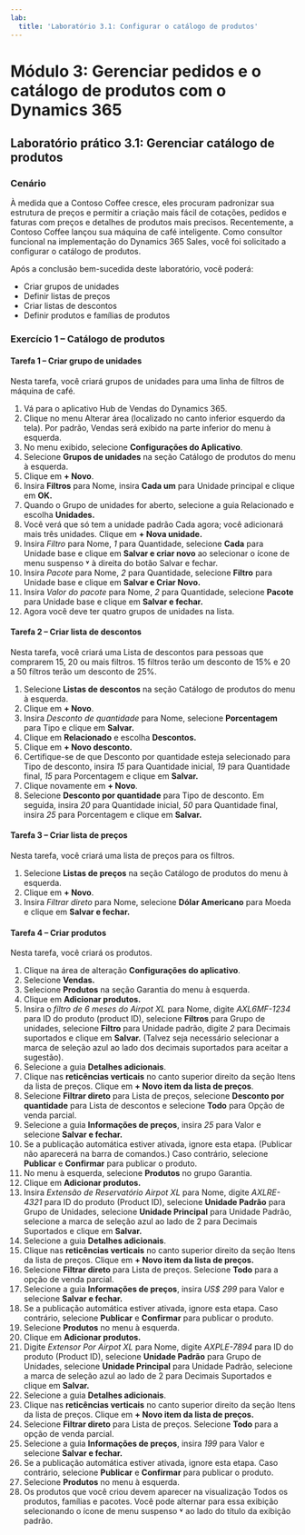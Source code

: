 ```yaml
---
lab:
  title: 'Laboratório 3.1: Configurar o catálogo de produtos'
---
```


# Módulo 3: Gerenciar pedidos e o catálogo de produtos com o Dynamics 365

## Laboratório prático 3.1: Gerenciar catálogo de produtos

### Cenário
À medida que a Contoso Coffee cresce, eles procuram padronizar sua estrutura de preços e permitir a criação mais fácil de cotações, pedidos e faturas com preços e detalhes de produtos mais precisos. Recentemente, a Contoso Coffee lançou sua máquina de café inteligente. Como consultor funcional na implementação do Dynamics 365 Sales, você foi solicitado a configurar o catálogo de produtos.

Após a conclusão bem-sucedida deste laboratório, você poderá:
- Criar grupos de unidades
- Definir listas de preços
- Criar listas de descontos
- Definir produtos e famílias de produtos

### Exercício 1 – Catálogo de produtos

#### Tarefa 1 – Criar grupo de unidades
Nesta tarefa, você criará grupos de unidades para uma linha de filtros de máquina de café.
1. Vá para o aplicativo Hub de Vendas do Dynamics 365.
2. Clique no menu Alterar área (localizado no canto inferior esquerdo da tela). Por padrão, Vendas será exibido na parte inferior do menu à esquerda.
3. No menu exibido, selecione **Configurações do Aplicativo**.
4. Selecione **Grupos de unidades** na seção Catálogo de produtos do menu à esquerda.
5. Clique em **+ Novo**.
6. Insira **Filtros** para Nome, insira **Cada um** para Unidade principal e clique em **OK.**
7. Quando o Grupo de unidades for aberto, selecione a guia Relacionado e escolha **Unidades.**
8. Você verá que só tem a unidade padrão Cada agora; você adicionará mais três unidades. Clique em **+ Nova unidade.**
9. Insira <bpt ctype="x-unknown" id="1" rid="1"><bpt xmlns="urn:oasis:names:tc:xliff:document:1.2" id="p1">*</bpt></bpt>Filtro<ept id="2" rid="1"><ept xmlns="urn:oasis:names:tc:xliff:document:1.2" id="p1">*</ept></ept> para Nome, <bpt ctype="x-unknown" id="3" rid="2"><bpt xmlns="urn:oasis:names:tc:xliff:document:1.2" id="p2">*</bpt></bpt>1<ept id="4" rid="2"><ept xmlns="urn:oasis:names:tc:xliff:document:1.2" id="p2">*</ept></ept> para Quantidade, selecione <bpt ctype="x-unknown" id="5" rid="3"><bpt xmlns="urn:oasis:names:tc:xliff:document:1.2" id="p3">**</bpt></bpt>Cada<ept id="6" rid="3"><ept xmlns="urn:oasis:names:tc:xliff:document:1.2" id="p3">**</ept></ept> para Unidade base e clique em <bpt ctype="x-unknown" id="7" rid="4"><bpt xmlns="urn:oasis:names:tc:xliff:document:1.2" id="p4">**</bpt></bpt>Salvar e criar novo<ept id="8" rid="4"><ept xmlns="urn:oasis:names:tc:xliff:document:1.2" id="p4">**</ept></ept> ao selecionar o ícone de menu suspenso <bpt ctype="x-unknown" id="9" rid="5"><bpt xmlns="urn:oasis:names:tc:xliff:document:1.2" id="p5">**</bpt></bpt>˅<ept id="10" rid="5"><ept xmlns="urn:oasis:names:tc:xliff:document:1.2" id="p5">**</ept></ept> à direita do botão Salvar e fechar.
10. Insira *Pacote* para Nome, *2* para Quantidade, selecione **Filtro** para Unidade base e clique em **Salvar e Criar Novo.**
11. Insira *Valor do pacote* para Nome, *2* para Quantidade, selecione **Pacote** para Unidade base e clique em **Salvar e fechar.**
12. Agora você deve ter quatro grupos de unidades na lista.

#### Tarefa 2 – Criar lista de descontos
Nesta tarefa, você criará uma Lista de descontos para pessoas que comprarem 15, 20 ou mais filtros. 15 filtros terão um desconto de 15% e 20 a 50 filtros terão um desconto de 25%.
1. Selecione **Listas de descontos** na seção Catálogo de produtos do menu à esquerda.
2. Clique em **+ Novo**.
3. Insira *Desconto de quantidade* para Nome, selecione **Porcentagem** para Tipo e clique em **Salvar.**
4. Clique em **Relacionado** e escolha **Descontos.**
5. Clique em **+ Novo desconto.**
6. Certifique-se de que Desconto por quantidade esteja selecionado para Tipo de desconto, insira *15* para Quantidade inicial, *19* para Quantidade final, *15* para Porcentagem e clique em **Salvar.**
7. Clique novamente em **+ Novo**.
8. Selecione **Desconto por quantidade** para Tipo de desconto. Em seguida, insira *20* para Quantidade inicial, *50* para Quantidade final, insira *25* para Porcentagem e clique em **Salvar.**

#### Tarefa 3 – Criar lista de preços
Nesta tarefa, você criará uma lista de preços para os filtros.
1. Selecione **Listas de preços** na seção Catálogo de produtos do menu à esquerda.
2. Clique em **+ Novo**.
3. Insira *Filtrar direto* para Nome, selecione **Dólar Americano** para Moeda e clique em **Salvar e fechar.**

#### Tarefa 4 – Criar produtos
Nesta tarefa, você criará os produtos.
1. Clique na área de alteração **Configurações do aplicativo**.
2. Selecione **Vendas.**
3. Selecione **Produtos** na seção Garantia do menu à esquerda.
4. Clique em **Adicionar produtos.**
5. Insira o *filtro de 6 meses do Airpot XL* para Nome, digite *AXL6MF-1234* para ID do produto (product ID), selecione **Filtros** para Grupo de unidades, selecione **Filtro** para Unidade padrão, digite *2* para Decimais suportados e clique em **Salvar.** (Talvez seja necessário selecionar a marca de seleção azul ao lado dos decimais suportados para aceitar a sugestão).
6. Selecione a guia **Detalhes adicionais**.
7. Clique nas **reticências verticais** no canto superior direito da seção Itens da lista de preços. Clique em **+ Novo item da lista de preços**.
8. Selecione **Filtrar direto** para Lista de preços, selecione **Desconto por quantidade** para Lista de descontos e selecione **Todo** para Opção de venda parcial.
9. Selecione a guia **Informações de preços**, insira *25* para Valor e selecione **Salvar e fechar.**
10. Se a publicação automática estiver ativada, ignore esta etapa. (Publicar não aparecerá na barra de comandos.) Caso contrário, selecione **Publicar** e **Confirmar** para publicar o produto.
11. No menu à esquerda, selecione **Produtos** no grupo Garantia.
12. Clique em **Adicionar produtos.**
13. Insira *Extensão de Reservatório Airpot XL* para Nome, digite *AXLRE-4321* para ID do produto (Product ID), selecione **Unidade Padrão** para Grupo de Unidades, selecione **Unidade Principal** para Unidade Padrão, selecione a marca de seleção azul ao lado de 2 para Decimais Suportados e clique em **Salvar.**
14. Selecione a guia **Detalhes adicionais**.
15. Clique nas **reticências verticais** no canto superior direito da seção Itens da lista de preços. Clique em **+ Novo item da lista de preços.**
16. Selecione **Filtrar direto** para Lista de preços. Selecione **Todo** para a opção de venda parcial.
17. Selecione a guia **Informações de preços**, insira *US$ 299* para Valor e selecione **Salvar e fechar.**
18. Se a publicação automática estiver ativada, ignore esta etapa. Caso contrário, selecione **Publicar** e **Confirmar** para publicar o produto.
19. Selecione **Produtos** no menu à esquerda.
20. Clique em **Adicionar produtos.**
21. Digite *Extensor Por Airpot XL* para Nome, digite *AXPLE-7894* para ID do produto (Product ID), selecione **Unidade Padrão** para Grupo de Unidades, selecione **Unidade Principal** para Unidade Padrão, selecione a marca de seleção azul ao lado de 2 para Decimais Suportados e clique em **Salvar.**
22. Selecione a guia **Detalhes adicionais**.
23. Clique nas **reticências verticais** no canto superior direito da seção Itens da lista de preços. Clique em **+ Novo item da lista de preços.**
24. Selecione **Filtrar direto** para Lista de preços. Selecione **Todo** para a opção de venda parcial.
25. Selecione a guia **Informações de preços**, insira *199* para Valor e selecione **Salvar e fechar.**
26. Se a publicação automática estiver ativada, ignore esta etapa. Caso contrário, selecione **Publicar** e **Confirmar** para publicar o produto.
27. Selecione **Produtos** no menu à esquerda.
28. Os produtos que você criou devem aparecer na visualização Todos os produtos, famílias e pacotes. Você pode alternar para essa exibição selecionando o ícone de menu suspenso <bpt ctype="x-unknown" id="1" rid="1"><bpt xmlns="urn:oasis:names:tc:xliff:document:1.2" id="p1">**</bpt></bpt>˅<ept id="2" rid="1"><ept xmlns="urn:oasis:names:tc:xliff:document:1.2" id="p1">**</ept></ept> ao lado do título da exibição padrão. 

